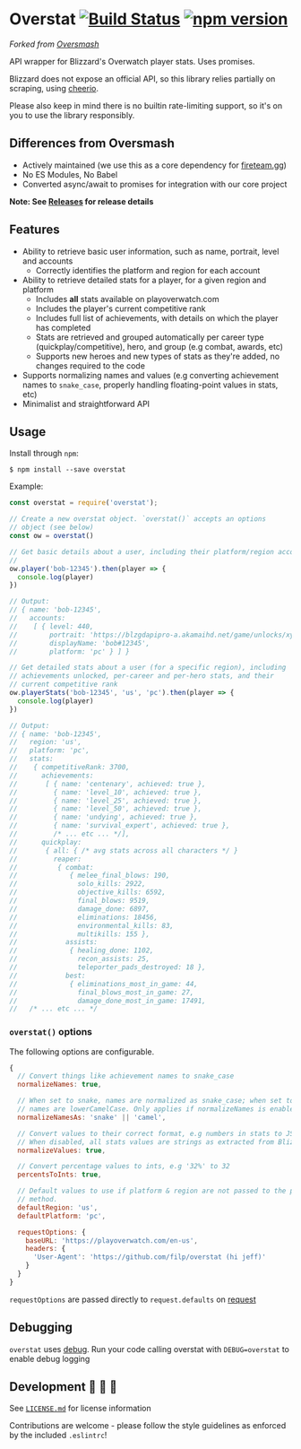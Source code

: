 # Overstat [![Build Status](https://travis-ci.org/ryant26/overstat.svg?branch=develop)](https://travis-ci.org/ryant26/overstat) [![npm version](https://badge.fury.io/js/overstat.svg)](https://badge.fury.io/js/overstat)

*Forked from [Oversmash](https://github.com/filp/oversmash)*

API wrapper for Blizzard's Overwatch player stats. Uses promises.

Blizzard does not expose an official API, so this library relies partially on scraping, using [cheerio](https://github.com/cheeriojs/cheerio).  

Please also keep in mind there is no builtin rate-limiting support, so it's on you to use the library responsibly.

## Differences from Oversmash
- Actively maintained (we use this as a core dependency for [fireteam.gg](https://fireteam.gg))
- No ES Modules, No Babel
- Converted async/await to promises for integration with our core project

**Note: See [Releases](https://github.com/ryant26/overstat/releases) for release details**

## Features

- Ability to retrieve basic user information, such as name, portrait, level and accounts
  - Correctly identifies the platform and region for each account
- Ability to retrieve detailed stats for a player, for a given region and platform
  - Includes **all** stats available on playoverwatch.com
  - Includes the player's current competitive rank
  - Includes full list of achievements, with details on which the player has completed
  - Stats are retrieved and grouped automatically per career type (quickplay/competitive), hero, and group (e.g combat, awards, etc)
  - Supports new heroes and new types of stats as they're added, no changes required to the code
- Supports normalizing names and values (e.g converting achievement names to `snake_case`, properly handling floating-point values in stats, etc)
- Minimalist and straightforward API

## Usage

Install through `npm`:

```shell
$ npm install --save overstat
```

Example:

```js
const overstat = require('overstat');

// Create a new overstat object. `overstat()` accepts an options
// object (see below)
const ow = overstat()

// Get basic details about a user, including their platform/region accounts.
//
ow.player('bob-12345').then(player => {
  console.log(player)
})

// Output:
// { name: 'bob-12345',
//   accounts:
//    [ { level: 440,
//        portrait: 'https://blzgdapipro-a.akamaihd.net/game/unlocks/xyz.png',
//        displayName: 'bob#12345',
//        platform: 'pc' } ] }

// Get detailed stats about a user (for a specific region), including
// achievements unlocked, per-career and per-hero stats, and their
// current competitive rank
ow.playerStats('bob-12345', 'us', 'pc').then(player => {
  console.log(player)
})

// Output:
// { name: 'bob-12345',
//   region: 'us',
//   platform: 'pc',
//   stats:
//    { competitiveRank: 3700,
//      achievements:
//       [ { name: 'centenary', achieved: true },
//         { name: 'level_10', achieved: true },
//         { name: 'level_25', achieved: true },
//         { name: 'level_50', achieved: true },
//         { name: 'undying', achieved: true },
//         { name: 'survival_expert', achieved: true },
//         /* ... etc ... */],
//      quickplay:
//       { all: { /* avg stats across all characters */ }
//         reaper:
//          { combat:
//             { melee_final_blows: 190,
//               solo_kills: 2922,
//               objective_kills: 6592,
//               final_blows: 9519,
//               damage_done: 6897,
//               eliminations: 18456,
//               environmental_kills: 83,
//               multikills: 155 },
//            assists:
//             { healing_done: 1102,
//               recon_assists: 25,
//               teleporter_pads_destroyed: 18 },
//            best:
//             { eliminations_most_in_game: 44,
//               final_blows_most_in_game: 27,
//               damage_done_most_in_game: 17491,
//   /* ... etc ... */
```
### `overstat()` options

The following options are configurable.

```js
{
  // Convert things like achievement names to snake_case
  normalizeNames: true,

  // When set to snake, names are normalized as snake_case; when set to camel,
  // names are lowerCamelCase. Only applies if normalizeNames is enabled.
  normalizeNamesAs: 'snake' || 'camel',

  // Convert values to their correct format, e.g numbers in stats to JS numbers
  // When disabled, all stats values are strings as extracted from Blizzard
  normalizeValues: true,

  // Convert percentage values to ints, e.g '32%' to 32
  percentsToInts: true,

  // Default values to use if platform & region are not passed to the playerStats
  // method.
  defaultRegion: 'us',
  defaultPlatform: 'pc',

  requestOptions: {
    baseURL: 'https://playoverwatch.com/en-us',
    headers: {
      'User-Agent': 'https://github.com/filp/overstat (hi jeff)'
    }
  }
}
```

`requestOptions` are passed directly to `request.defaults` on [request](https://github.com/request/request)

## Debugging

`overstat` uses [debug](https://github.com/visionmedia/debug). Run your code calling overstat with
`DEBUG=overstat` to enable debug logging

## Development 🐝 🐝 🐝

See [`LICENSE.md`](/LICENSE.md) for license information

Contributions are welcome - please follow the style guidelines as enforced by the included `.eslintrc`!
